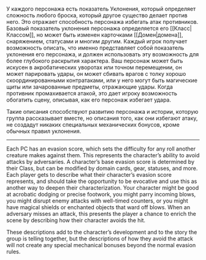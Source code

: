 У каждого персонажа есть показатель Уклонения, который определяет сложность любого броска, который другое существо делает против него. Это отражает способность персонажа избегать атак противников. Базовый показатель уклонения персонажа определяется его [[Класс|Классом]], но может быть изменен карточками [[Домен|домена]], снаряжением, статусами и многим другим. Каждый игрок получает возможность описать, что именно представляет собой показатель уклонения его персонажа, и должен использовать эту возможность для более глубокого раскрытия характера. Ваш персонаж может быть искусен в акробатических уворотах или точном перемещении, он может парировать удары, он может сбивать врагов с толку хорошо скоординированными контратаками, или у него могут быть магические щиты или зачарованные предметы, отражающие удары. Когда противник промахивается атакой, это дает игроку возможность обогатить сцену, описывая, как его персонаж избегает удара.

Такие описания способствуют развитию персонажа и истории, которую группа рассказывает вместе, но описания того, как они избегают атаку, не создадут никаких специальных механических бонусов, кроме обычных правил уклонения.

---

Each PC has an evasion score, which sets the difficulty for any roll another creature makes against them. This represents the character’s ability to avoid attacks by adversaries. A character’s base evasion score is determined by their Class, but can be modified by domain cards, gear, statuses, and more. Each player gets to describe what their character’s evasion score represents, and should take the opportunity to be evocative and use this as another way to deepen their characterization. Your character might be good at acrobatic dodging or precise footwork, you might parry incoming blows, you might disrupt enemy attacks with well-timed counters, or you might have magical shields or enchanted objects that ward off blows. When an adversary misses an attack, this presents the player a chance to enrich the scene by describing how their character avoids the hit. 

These descriptions add to the character’s development and to the story the group is telling together, but the descriptions of how they avoid the attack will not create any special mechanical bonuses beyond the normal evasion rules.